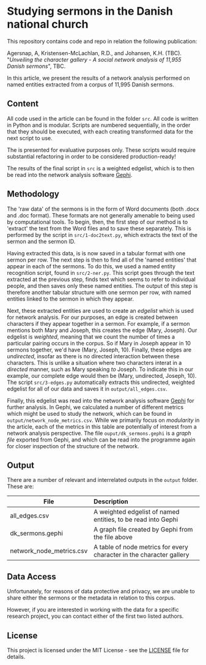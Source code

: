 # Studying sermons in the Danish national church

This repository contains code and repo in relation the following publication:

Agersnap, A, Kristensen-McLachlan, R.D., and Johansen, K.H. (TBC). "*Unveiling the character gallery - A social network analysis of 11,955 Danish sermons*", TBC.

In this article, we present the results of a network analysis performed on named entities extracted from a corpus of 11,995 Danish sermons.

## Content

All code used in the article can be found in the folder ```src```. All code is written in Python and is modular. Scripts are numbered sequentially, in the order that they should be executed, with each creating transformed data for the next script to use.

The is presented for evaluative purposes only. These scripts would require substantial refactoring in order to be considered production-ready!

The results of the final script in ```src``` is a weighted edgelist, which is to then be read into the network analysis software [Gephi](https://gephi.org/).

## Methodology

The 'raw data' of the sermons is in the form of Word documents (both .docx and .doc format). These formats are not generally amenable to being used by computational tools. To begin, then, the first step of our method is to 'extract' the text from the Word files and to save these separately. This is performed by the script in ```src/1-doc2text.py```, which extracts the text of the sermon and the sermon ID.

Having extracted this data, is is now saved in a tabular format with one sermon per row. The next step is then to find all of the 'named entities' that appear in each of the sermons. To do this, we used a named entity recognition script, found in ```src/2-ner.py```. This script goes through the text extracted at the previous step, finds text which seems to refer to individual people, and then saves only these named entities. The output of this step is therefore another tabular structure with one sermon per row, with named entities linked to the sermon in which they appear.

Next, these extracted entities are used to create an *edgelist* which is used for network analysis. For our purposes, an edge is created between characters if they appear together in a sermon. For example, if a sermon mentions both Mary and Joseph, this creates the edge (Mary, Joseph). Our edgelist is *weighted*, meaning that we count the number of times a particular pairing occurs in the corpus. So if Mary in Joseph appear in 10 sermons together, we'd have (Mary, Joseph, 10). Finally, these edges are *undirected*, insofar as there is no directed interaction between these characters. This is unlike a situation where two characters interat in a *directed* manner, such as Mary speaking *to* Joseph. To indicate this in our example, our complete edge would then be (Mary, undirected, Joseph, 10). The script ```src/3-edges.py``` automatically extracts this undirected, weighted edgelist for all of our data and saves it in ```output/all_edges.csv```.

Finally, this edgelist was read into the network analysis software [Gephi](https://gephi.org/) for further analysis. In Gephi, we calculated a number of different metrics which might be used to study the network, which can be found in ```output/network_node_metrics.csv```. While we primarily focus on *modularity* in the article, each of the metrics in this table are potentially of interest from a network analysis perspective. The file ```ouput/dk_sermons.gephi``` is a *graph file* exported from Gephi, and which can be read into the programme again for closer inspection of the structure of the network.

## Output

There are a number of relevant and interrelated outputs in the ```output``` folder. These are:

| File | Description|
|--------|:-----------|
| all_edges.csv | A weighted edgelist of named entities, to be read into Gephi |
| dk_sermons.gephi | A graph file created by Gephi from the file above |
| network_node_metrics.csv | A table of node metrics for every character in the character gallery |

## Data Access
Unfortunately, for reasons of data protective and privacy, we are unable to share either the sermons or the metadata in relation to this corpus.

However, if you are interested in working with the data for a specific research project, you can contact either of the first two listed authors.


## License

This project is licensed under the MIT License - see the [LICENSE](LICENSE) file for details.
